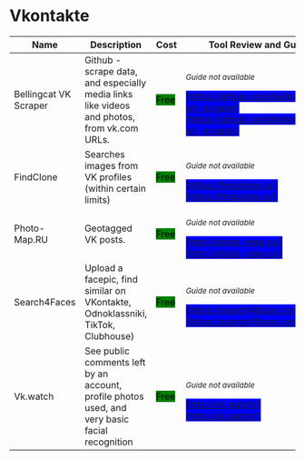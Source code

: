# Vkontakte

| Name | Description | Cost | Tool Review and Guide |
| --- | --- | --- | --- |
| Bellingcat VK Scraper | Github - scrape data, and especially media links like videos and photos, from vk.com URLs. | <mark style="background-color:green;">Free</mark> | <p><sub><em>Guide not available</em></sub></p><mark style="background-color:blue;"> [https://github.com/bellingcat/vk-url-scraper](https://github.com/bellingcat/vk-url-scraper) </mark> |
| FindClone | Searches images from VK profiles (within certain limits) | <mark style="background-color:green;">Free</mark> | <p><sub><em>Guide not available</em></sub></p><mark style="background-color:blue;"> [https://findclone.ru/](https://findclone.ru/) </mark> |
| Photo-Map.RU | Geotagged VK posts. | <mark style="background-color:green;">Free</mark> | <p><sub><em>Guide not available</em></sub></p><mark style="background-color:blue;"> [http://photo-map.ru/](http://photo-map.ru/) </mark> |
| Search4Faces | Upload a facepic, find similar on VKontakte, Odnoklassniki, TikTok, Clubhouse) | <mark style="background-color:green;">Free</mark> | <p><sub><em>Guide not available</em></sub></p><mark style="background-color:blue;"> [https://search4faces.com](https://search4faces.com) </mark> |
| Vk.watch | See public comments left by an account, profile photos used, and very basic facial recognition | <mark style="background-color:green;">Free</mark> | <p><sub><em>Guide not available</em></sub></p><mark style="background-color:blue;"> [http://vk.watch/](http://vk.watch/) </mark> |